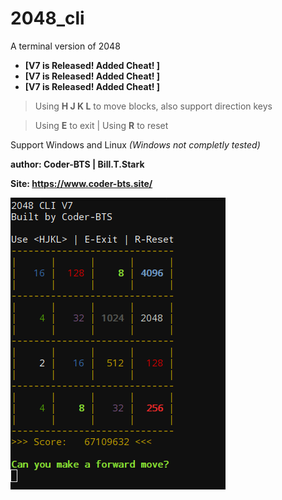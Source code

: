 # 2048_cli
A terminal version of 2048


* **[V7 is Released! Added Cheat! ]**
* **[V7 is Released! Added Cheat! ]**
* **[V7 is Released! Added Cheat! ]**

> Using **H J K L** to move blocks, also support direction keys

> Using **E** to exit | Using **R** to reset

Support Windows and Linux *(Windows not completly tested)*


**author: Coder-BTS | Bill.T.Stark**

**Site: https://www.coder-bts.site/**

!["ScreenShot"](/screenshot.png)
